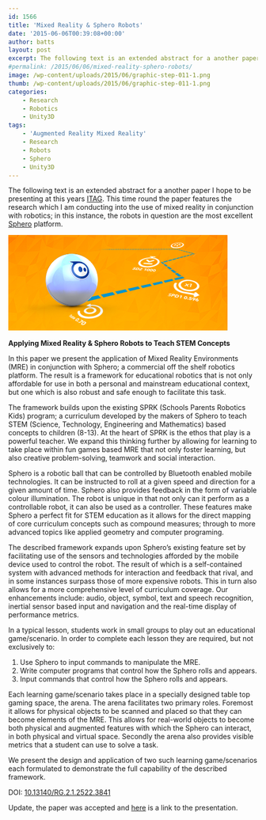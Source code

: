 ```yaml
---
id: 1566
title: 'Mixed Reality & Sphero Robots'
date: '2015-06-06T00:39:08+00:00'
author: batts
layout: post
excerpt: The following text is an extended abstract for a another paper I hope to be presenting at this years ITAG. This time round the paper features the research
#permalink: /2015/06/06/mixed-reality-sphero-robots/
image: /wp-content/uploads/2015/06/graphic-step-011-1.png
thumb: /wp-content/uploads/2015/06/graphic-step-011-1.png
categories:
    - Research
    - Robotics
    - Unity3D
tags:
    - 'Augmented Reality Mixed Reality'
    - Research
    - Robots
    - Sphero
    - Unity3D
---
```


The following text is an extended abstract for a another paper I hope to be presenting at this years [ITAG](http://itag.gamecity.org/). This time round the paper features the research which I am conducting into the use of mixed reality in conjunction with robotics; in this instance, the robots in question are the most excellent [Sphero](http://www.gosphero.com/) platform.

[![](/wp-content/uploads/2015/06/graphic-step-011-1.png)](/wp-content/uploads/2015/06/graphic-step-011-1.png)

**Applying Mixed Reality &amp; Sphero Robots to Teach STEM Concepts**

In this paper we present the application of Mixed Reality Environments (MRE) in conjunction with Sphero; a commercial off the shelf robotics platform. The result is a framework for educational robotics that is not only affordable for use in both a personal and mainstream educational context, but one which is also robust and safe enough to facilitate this task.

The framework builds upon the existing SPRK (Schools Parents Robotics Kids) program; a curriculum developed by the makers of Sphero to teach STEM (Science, Technology, Engineering and Mathematics) based concepts to children (8-13). At the heart of SPRK is the ethos that play is a powerful teacher. We expand this thinking further by allowing for learning to take place within fun games based MRE that not only foster learning, but also creative problem-solving, teamwork and social interaction.

Sphero is a robotic ball that can be controlled by Bluetooth enabled mobile technologies. It can be instructed to roll at a given speed and direction for a given amount of time. Sphero also provides feedback in the form of variable colour illumination. The robot is unique in that not only can it perform as a controllable robot, it can also be used as a controller. These features make Sphero a perfect fit for STEM education as it allows for the direct mapping of core curriculum concepts such as compound measures; through to more advanced topics like applied geometry and computer programing.

The described framework expands upon Sphero’s existing feature set by facilitating use of the sensors and technologies afforded by the mobile device used to control the robot. The result of which is a self-contained system with advanced methods for interaction and feedback that rival, and in some instances surpass those of more expensive robots. This in turn also allows for a more comprehensive level of curriculum coverage. Our enhancements include: audio, object, symbol, text and speech recognition, inertial sensor based input and navigation and the real-time display of performance metrics.

In a typical lesson, students work in small groups to play out an educational game/scenario. In order to complete each lesson they are required, but not exclusively to:

1. Use Sphero to input commands to manipulate the MRE.
2. Write computer programs that control how the Sphero rolls and appears.
3. Input commands that control how the Sphero rolls and appears.

Each learning game/scenario takes place in a specially designed table top gaming space, the arena. The arena facilitates two primary roles. Foremost it allows for physical objects to be scanned and placed so that they can become elements of the MRE. This allows for real-world objects to become both physical and augmented features with which the Sphero can interact, in both physical and virtual space. Secondly the arena also provides visible metrics that a student can use to solve a task.

We present the design and application of two such learning game/scenarios each formulated to demonstrate the full capability of the described framework.

DOI: [10.13140/RG.2.1.2522.3841](https://www.researchgate.net/publication/277720892_Applying_Mixed_Reality__Sphero_Robots_to_Teach_STEM_Concepts)

Update, the paper was accepted and [here](https://www.slideshare.net/phoenixkm/applying-mixed-reality-sphero-robots-to-teach-stem-concepts-steven-battersby) is a link to the presentation.